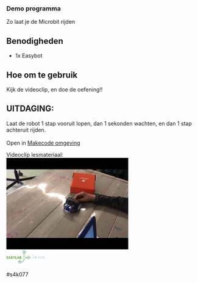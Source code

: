 ### Demo programma
Zo laat je de Microbit rijden <br>

## Benodigheden
 - 1x Easybot

## Hoe om te gebruik
Kijk de videoclip, en doe de oefening!!
<br/>
## UITDAGING:
Laat de robot 1 stap vooruit lopen, dan 1 sekonden wachten, en dan 1 stap achteruit rijden.<br/>
<br/>
Open in <a href="https://makecode.microbit.org/_Xwf0arbYRJLV" target="_blank">Makecode omgeving</a><br>

Videoclip lesmateriaal:<br>
<a href="https://www.youtube.com/watch?v=EuxyvHCVw9E"><img src="https://github.com/pappavis/Easylab4kids_lessen/blob/master/lesmateriaal/077_Microbit_laat_hem_rijden/plaatjes/laat_hem_rijden.gif?raw=true" target="_blank"></a>
<br>
<img src="https://github.com/pappavis/Easylab4kids_lessen/raw/master/plaatjes/Easy_Lab_logo_kleur.png?raw=true" width="20%" height="20%">
<br>
<br>
#s4k077<br>
